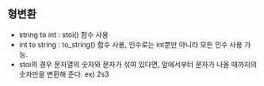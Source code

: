 ## 형변환
- string to int : stoi() 함수 사용
- int to string : to_string() 함수 사용, 인수로는 int뿐만 아니라 모든 인수 사용 가능.
- stoi의 경우 문자열의 숫자와 문자가 섞여 있다면, 앞에서부터 문자가 나올 때까지의 숫자만을 
변환해 준다. ex) 2s3